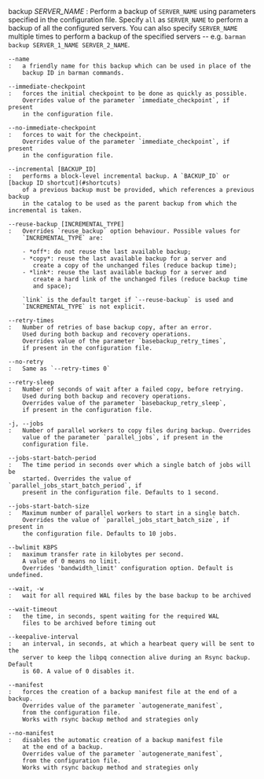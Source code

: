 backup *SERVER_NAME*
:   Perform a backup of `SERVER_NAME` using parameters specified in the
    configuration file. Specify `all` as `SERVER_NAME` to perform a backup
    of all the configured servers. You can also specify `SERVER_NAME` multiple
    times to perform a backup of the specified servers -- e.g. `barman backup
    SERVER_1_NAME SERVER_2_NAME`.

    --name
    :   a friendly name for this backup which can be used in place of the
        backup ID in barman commands.

    --immediate-checkpoint
    :   forces the initial checkpoint to be done as quickly as possible.
        Overrides value of the parameter `immediate_checkpoint`, if present
        in the configuration file.

    --no-immediate-checkpoint
    :   forces to wait for the checkpoint.
        Overrides value of the parameter `immediate_checkpoint`, if present
        in the configuration file.

    --incremental [BACKUP_ID]
    :   performs a block-level incremental backup. A `BACKUP_ID` or [backup ID shortcut](#shortcuts)
        of a previous backup must be provided, which references a previous backup
        in the catalog to be used as the parent backup from which the incremental is taken.

    --reuse-backup [INCREMENTAL_TYPE]
    :   Overrides `reuse_backup` option behaviour. Possible values for
        `INCREMENTAL_TYPE` are:

        - *off*: do not reuse the last available backup;
        - *copy*: reuse the last available backup for a server and
           create a copy of the unchanged files (reduce backup time);
        - *link*: reuse the last available backup for a server and
           create a hard link of the unchanged files (reduce backup time
           and space);

        `link` is the default target if `--reuse-backup` is used and
        `INCREMENTAL_TYPE` is not explicit.

    --retry-times
    :   Number of retries of base backup copy, after an error.
        Used during both backup and recovery operations.
        Overrides value of the parameter `basebackup_retry_times`,
        if present in the configuration file.

    --no-retry
    :   Same as `--retry-times 0`

    --retry-sleep
    :   Number of seconds of wait after a failed copy, before retrying.
        Used during both backup and recovery operations.
        Overrides value of the parameter `basebackup_retry_sleep`,
        if present in the configuration file.

    -j, --jobs
    :   Number of parallel workers to copy files during backup. Overrides
        value of the parameter `parallel_jobs`, if present in the
        configuration file.

    --jobs-start-batch-period
    :   The time period in seconds over which a single batch of jobs will be
        started. Overrides the value of `parallel_jobs_start_batch_period`, if
        present in the configuration file. Defaults to 1 second.

    --jobs-start-batch-size
    :   Maximum number of parallel workers to start in a single batch.
        Overrides the value of `parallel_jobs_start_batch_size`, if present in
        the configuration file. Defaults to 10 jobs.

    --bwlimit KBPS
    :   maximum transfer rate in kilobytes per second.
        A value of 0 means no limit.
        Overrides 'bandwidth_limit' configuration option. Default is undefined.

    --wait, -w
    :   wait for all required WAL files by the base backup to be archived

    --wait-timeout
    :   the time, in seconds, spent waiting for the required WAL
        files to be archived before timing out

    --keepalive-interval
    :   an interval, in seconds, at which a hearbeat query will be sent to the
        server to keep the libpq connection alive during an Rsync backup. Default
        is 60. A value of 0 disables it.

    --manifest
    :   forces the creation of a backup manifest file at the end of a backup. 
        Overrides value of the parameter `autogenerate_manifest`, 
        from the configuration file. 
        Works with rsync backup method and strategies only

    --no-manifest
    :   disables the automatic creation of a backup manifest file 
        at the end of a backup. 
        Overrides value of the parameter `autogenerate_manifest`, 
        from the configuration file. 
        Works with rsync backup method and strategies only
